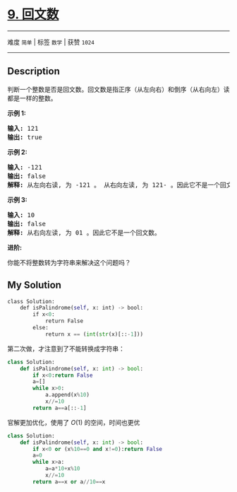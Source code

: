 # [9. 回文数](https://leetcode-cn.com/problems/palindrome-number/)

---

难度 `简单` | 标签 `数学`  | 获赞 `1024`

---

## Description

<p>判断一个整数是否是回文数。回文数是指正序（从左向右）和倒序（从右向左）读都是一样的整数。</p>
<p><strong>示例 1:</strong></p>
<pre><strong>输入:</strong> 121
<strong>输出:</strong> true
</pre>

<p><strong>示例&nbsp;2:</strong></p>
<pre><strong>输入:</strong> -121
<strong>输出:</strong> false
<strong>解释:</strong> 从左向右读, 为 -121 。 从右向左读, 为 121- 。因此它不是一个回文数。
</pre>

<p><strong>示例 3:</strong></p>
<pre><strong>输入:</strong> 10
<strong>输出:</strong> false
<strong>解释:</strong> 从右向左读, 为 01 。因此它不是一个回文数。
</pre>

<p><strong>进阶:</strong></p>
<p>你能不将整数转为字符串来解决这个问题吗？</p>

## My Solution

```python
class Solution:
    def isPalindrome(self, x: int) -> bool:
        if x<0:
            return False
        else:
            return x == (int(str(x)[::-1]))
```

第二次做，才注意到了不能转换成字符串：

```python
class Solution:
    def isPalindrome(self, x: int) -> bool:
        if x<0:return False
        a=[]
        while x>0:
            a.append(x%10)
            x//=10
        return a==a[::-1]
```

官解更加优化，使用了 $O(1)$ 的空间，时间也更优

```python
class Solution:
    def isPalindrome(self, x: int) -> bool:
        if x<0 or (x%10==0 and x!=0):return False
        a=0
        while x>a:
            a=a*10+x%10
            x//=10
        return a==x or a//10==x
```

